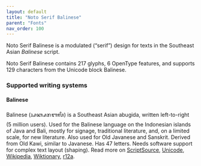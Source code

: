 ```yaml
---
layout: default
title: "Noto Serif Balinese"
parent: "Fonts"
nav_order: 100
---
```

Noto Serif Balinese is a modulated (“serif”) design for texts in the Southeast Asian _Balinese_ script. 

Noto Serif Balinese contains 217 glyphs, 6 OpenType features, and supports 129 characters from the Unicode block Balinese.


### Supported writing systems


#### Balinese

Balinese (<span class='autonym'>ᬅᬓ᭄ᬱᬭᬩᬮᬶ</span>) is a Southeast Asian abugida, written left-to-right (5 million users). Used for the Balinese language on the Indonesian islands of Java and Bali, mostly for signage, traditional literature, and, on a limited scale, for new literature. Also used for Old Javanese and Sanskrit. Derived from Old Kawi, similar to Javanese. Has 47 letters. Needs software support for complex text layout (shaping). Read more on [ScriptSource](https://scriptsource.org/scr/Bali), [Unicode](https://www.unicode.org/versions/Unicode13.0.0/ch17.pdf#G26759), [Wikipedia](https://en.wikipedia.org/wiki/ISO_15924:Bali), [Wiktionary](https://en.wiktionary.org/wiki/Category:Balinese_script), [r12a](https://r12a.github.io/scripts/links?iso=Bali).

